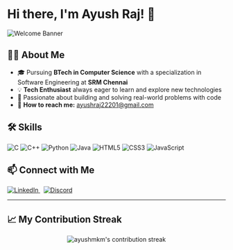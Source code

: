 # Hi there, I'm Ayush Raj! 👋

![Welcome Banner](https://capsule-render.vercel.app/api?type=waving&color=0:6a11cb,100:2575fc&height=200&section=header&text=Ayush%20Raj&fontSize=40&fontAlignY=35&desc=Tech%20Enthusiast%20|%20BTech%20CSE%20@%20SRM%20Chennai&descAlign=50&descSize=20)

## 👨‍💻 About Me

- 🎓 Pursuing **BTech in Computer Science** with a specialization in Software Engineering at **SRM Chennai**
- 💡 **Tech Enthusiast** always eager to learn and explore new technologies
- 🌟 Passionate about building and solving real-world problems with code
- 📧 **How to reach me:** ayushraj22201@gmail.com

## 🛠️ Skills

![C](https://img.shields.io/badge/-C-00599C?logo=c&logoColor=white)
![C++](https://img.shields.io/badge/-C++-00599C?logo=c%2B%2B&logoColor=white)
![Python](https://img.shields.io/badge/-Python-3776AB?logo=python&logoColor=white)
![Java](https://img.shields.io/badge/-Java-007396?logo=java&logoColor=white)
![HTML5](https://img.shields.io/badge/-HTML5-E34F26?logo=html5&logoColor=white)
![CSS3](https://img.shields.io/badge/-CSS3-1572B6?logo=css3&logoColor=white)
![JavaScript](https://img.shields.io/badge/-JavaScript-F7DF1E?logo=javascript&logoColor=black)

## 📫 Connect with Me

<p>
  <a href="https://www.linkedin.com/in/raj1ayush/" target="_blank">
    <img src="https://img.shields.io/badge/LinkedIn-raj1ayush-blue?logo=linkedin&logoColor=white&style=flat-square" alt="LinkedIn" />
  </a>
  &nbsp;
  <a href="https://discordapp.com/users/719756946852282389" target="_blank">
    <img src="https://img.shields.io/badge/Discord-ayushraj-blueviolet?logo=discord&logoColor=white&style=flat-square" alt="Discord" />
  </a>
</p>

---

<!-- GitHub Stats (optional, uncomment if you want to display your stats)
<p align="center">
  <img src="https://github-readme-stats.vercel.app/api?username=ayushmkm&show_icons=true&theme=radical" alt="Ayush's GitHub stats" />
</p>
-->

## 📈 My Contribution Streak
<p align="center">
  <img src="https://streak-stats.demolab.com?user=ayushmkm&theme=default" alt="ayushmkm's contribution streak"/>
</p>
<!-- Feel free to add more sections like "Pinned Projects" or "Certifications" if needed! -->

<!--
**ayushmkm/ayushmkm** is a ✨ _special_ ✨ repository because its `README.md` (this file) appears on your GitHub profile.

Here are some ideas to get you started:

- 🔭 I’m currently working on ...
- 🌱 I’m currently learning ...
- 👯 I’m looking to collaborate on ...
- 🤔 I’m looking for help with ...
- 💬 Ask me about ...
- 📫 How to reach me: ...
- 😄 Pronouns: ...
- ⚡ Fun fact: ...
-->
